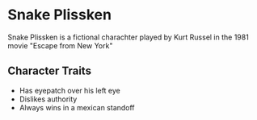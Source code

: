 # Snake Plissken
Snake Plissken is a fictional charachter played by Kurt Russel in the 1981 movie "Escape from New York"
## Character Traits
* Has eyepatch over his left eye
* Dislikes authority
* Always wins in a mexican standoff
